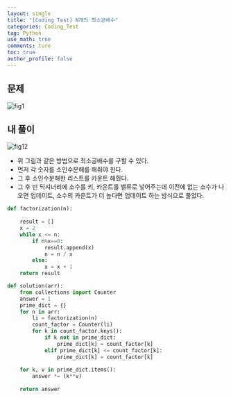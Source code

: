 ```yaml
---
layout: single
title: "[Coding Test] N개의 최소공배수"
categories: Coding_Test
tag: Python
use_math: true
comments: ture
toc: true
author_profile: false
---
```


## 문제 
![fig1]({{site.url}}/images/2023-06-16-ct1/문제설명.png)

## 내 풀이
![fig12]({{site.url}}/images/2023-06-16-ct1/문제풀이.png)
* 위 그림과 같은 방법으로 최소공배수를 구할 수 있다.
* 먼저 각 숫자를 소인수분해를 해줘야 한다.
* 그 후 소인수분해한 리스트를 카운트 해줬다.
* 그 후 빈 딕셔너리에 소수를 키, 카운트를 벨류로 넣어주는데 이전에 없는 소수가 나오면 업데이트, 소수의 카운트가 더 높다면 업데이트 하는 방식으로 풀었다.

```python
def factorization(n):
    
    result = []
    x = 2
    while x <= n:
        if n%x==0:
            result.append(x)
            n = n / x
        else:
            x = x + 1
    return result

def solution(arr):
    from collections import Counter
    answer = 1
    prime_dict = {}
    for n in arr:
        li = factorization(n)
        count_factor = Counter(li)
        for k in count_factor.keys():
            if k not in prime_dict:
                prime_dict[k] = count_factor[k]
            elif prime_dict[k] <= count_factor[k]:
                prime_dict[k] = count_factor[k]
                
    for k, v in prime_dict.items():
        answer *= (k**v)
        
    return answer
    
```